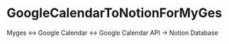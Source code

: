 # GoogleCalendarToNotionForMyGes
Myges &lt;-> Google Calendar &lt;-> Google Calendar API -> Notion Database
